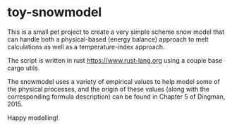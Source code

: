 # toy-snowmodel

This is a small pet project to create a very simple scheme snow model that can handle both a physical-based (energy balance) approach to melt calculations as well as a temperature-index approach.

The script is written in rust https://www.rust-lang.org using a couple base cargo utils.

The snowmodel uses a variety of empirical values to help model some of the physical processes, and the origin of these values (along with the corresponding formula description) can be found in Chapter 5 of Dingman, 2015.

Happy modelling!
